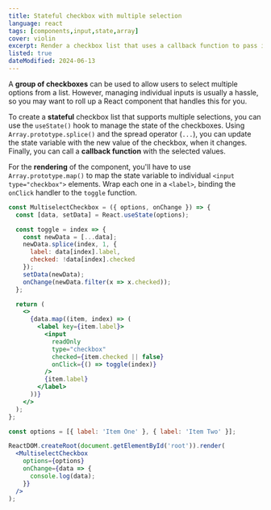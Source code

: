 ```yaml
---
title: Stateful checkbox with multiple selection
language: react
tags: [components,input,state,array]
cover: violin
excerpt: Render a checkbox list that uses a callback function to pass its selected value/values to the parent component.
listed: true
dateModified: 2024-06-13
---
```


A **group of checkboxes** can be used to allow users to select multiple options from a list. However, managing individual inputs is usually a hassle, so you may want to roll up a React component that handles this for you.

To create a **stateful** checkbox list that supports multiple selections, you can use the `useState()` hook to manage the state of the checkboxes. Using `Array.prototype.splice()` and the spread operator (`...`), you can update the state variable with the new value of the checkbox, when it changes. Finally, you can call a **callback function** with the selected values.

For the **rendering** of the component, you'll have to use `Array.prototype.map()` to map the state variable to individual `<input type="checkbox">` elements. Wrap each one in a `<label>`, binding the `onClick` handler to the `toggle` function.

```jsx
const MultiselectCheckbox = ({ options, onChange }) => {
  const [data, setData] = React.useState(options);

  const toggle = index => {
    const newData = [...data];
    newData.splice(index, 1, {
      label: data[index].label,
      checked: !data[index].checked
    });
    setData(newData);
    onChange(newData.filter(x => x.checked));
  };

  return (
    <>
      {data.map((item, index) => (
        <label key={item.label}>
          <input
            readOnly
            type="checkbox"
            checked={item.checked || false}
            onClick={() => toggle(index)}
          />
          {item.label}
        </label>
      ))}
    </>
  );
};

const options = [{ label: 'Item One' }, { label: 'Item Two' }];

ReactDOM.createRoot(document.getElementById('root')).render(
  <MultiselectCheckbox
    options={options}
    onChange={data => {
      console.log(data);
    }}
  />
);
```
